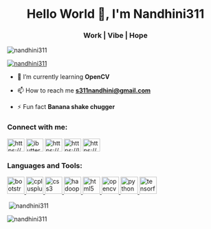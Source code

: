 <h1 align="center">Hello World 👋, I'm Nandhini311</h1>
<h3 align="center">Work | Vibe | Hope</h3>

<p align="left"> <img src="https://komarev.com/ghpvc/?username=nandhini311&label=Profile%20views&color=0e75b6&style=flat" alt="nandhini311" /> </p>

<p align="left"> <a href="https://github.com/ryo-ma/github-profile-trophy"><img src="https://github-profile-trophy.vercel.app/?username=nandhini311" alt="nandhini311" /></a> </p>

- 🌱 I’m currently learning **OpenCV**

- 📫 How to reach me **s311nandhini@gmail.com**

- ⚡ Fun fact **Banana shake chugger**

<h3 align="left">Connect with me:</h3>
<p align="left">
<a href="https://linkedin.com/in/https://www.linkedin.com/in/nandhini-s-951764197/" target="blank"><img align="center" src="https://cdn.jsdelivr.net/npm/simple-icons@3.0.1/icons/linkedin.svg" alt="https://www.linkedin.com/in/nandhini-s-951764197/" height="30" width="40" /></a>
<a href="https://instagram.com/ibuttercup_" target="blank"><img align="center" src="https://cdn.jsdelivr.net/npm/simple-icons@3.0.1/icons/instagram.svg" alt="ibuttercup_" height="30" width="40" /></a>
<a href="https://www.hackerrank.com/https://www.hackerrank.com/s311nandhini" target="blank"><img align="center" src="https://cdn.jsdelivr.net/npm/simple-icons@3.0.1/icons/hackerrank.svg" alt="https://www.hackerrank.com/s311nandhini" height="30" width="40" /></a>
<a href="https://www.leetcode.com/https://leetcode.com/nandhini31/" target="blank"><img align="center" src="https://cdn.jsdelivr.net/npm/simple-icons@3.0.1/icons/leetcode.svg" alt="https://leetcode.com/nandhini31/" height="30" width="40" /></a>
<a href="https://auth.geeksforgeeks.org/user/https://auth.geeksforgeeks.org/user/s311nandhini/profile" target="blank"><img align="center" src="https://cdn.jsdelivr.net/npm/simple-icons@3.0.1/icons/geeksforgeeks.svg" alt="https://auth.geeksforgeeks.org/user/s311nandhini/profile" height="30" width="40" /></a>
</p>

<h3 align="left">Languages and Tools:</h3>
<p align="left"> <a href="https://getbootstrap.com" target="_blank"> <img src="https://devicons.github.io/devicon/devicon.git/icons/bootstrap/bootstrap-plain.svg" alt="bootstrap" width="40" height="40"/> </a> <a href="https://www.w3schools.com/cpp/" target="_blank"> <img src="https://devicons.github.io/devicon/devicon.git/icons/cplusplus/cplusplus-original.svg" alt="cplusplus" width="40" height="40"/> </a> <a href="https://www.w3schools.com/css/" target="_blank"> <img src="https://devicons.github.io/devicon/devicon.git/icons/css3/css3-original-wordmark.svg" alt="css3" width="40" height="40"/> </a> <a href="https://hadoop.apache.org/" target="_blank"> <img src="https://www.vectorlogo.zone/logos/apache_hadoop/apache_hadoop-icon.svg" alt="hadoop" width="40" height="40"/> </a> <a href="https://www.w3.org/html/" target="_blank"> <img src="https://devicons.github.io/devicon/devicon.git/icons/html5/html5-original-wordmark.svg" alt="html5" width="40" height="40"/> </a> <a href="https://opencv.org/" target="_blank"> <img src="https://www.vectorlogo.zone/logos/opencv/opencv-icon.svg" alt="opencv" width="40" height="40"/> </a> <a href="https://www.python.org" target="_blank"> <img src="https://devicons.github.io/devicon/devicon.git/icons/python/python-original.svg" alt="python" width="40" height="40"/> </a> <a href="https://www.tensorflow.org" target="_blank"> <img src="https://www.vectorlogo.zone/logos/tensorflow/tensorflow-icon.svg" alt="tensorflow" width="40" height="40"/> </a> </p>

<p>&nbsp;<img align="center" src="https://github-readme-stats.vercel.app/api?username=nandhini311&show_icons=true&locale=en" alt="nandhini311" /></p>

<p><img align="center" src="https://github-readme-streak-stats.herokuapp.com/?user=nandhini311&" alt="nandhini311" /></p>

